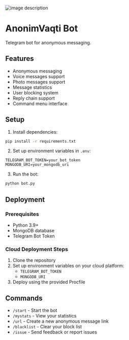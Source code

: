 ![image description](https://github.com/Muhammadsaid2oo6/AnonimVaqtiBot/blob/master/cover.jpg)
# AnonimVaqti Bot

Telegram bot for anonymous messaging.

## Features

- Anonymous messaging
- Voice messages support
- Photo messages support
- Message statistics
- User blocking system
- Reply chain support
- Command menu interface

## Setup

1. Install dependencies:
```bash
pip install -r requirements.txt
```

2. Set up environment variables in `.env`:
```
TELEGRAM_BOT_TOKEN=your_bot_token
MONGODB_URI=your_mongodb_uri
```

3. Run the bot:
```bash
python bot.py
```

## Deployment

### Prerequisites
- Python 3.9+
- MongoDB database
- Telegram Bot Token

### Cloud Deployment Steps

1. Clone the repository
2. Set up environment variables on your cloud platform:
   - `TELEGRAM_BOT_TOKEN`
   - `MONGODB_URI`
3. Deploy using the provided Procfile

## Commands

- `/start` - Start the bot
- `/mystats` - View your statistics
- `/url` - Create a new anonymous message link
- `/blacklist` - Clear your block list
- `/issue` - Send feedback or report issues 
